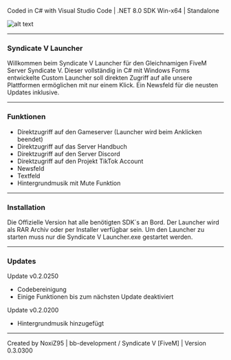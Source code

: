Coded in C# with Visual Studio Code | .NET 8.0 SDK Win-x64 | Standalone

![alt text]([https://r2.fivemanage.com/sCsmI163imrqSgUxWLkCz/images/svl_logo.png](https://r2.fivemanage.com/sCsmI163imrqSgUxWLkCz/images/sv_show.png))

---------------------------------------------------------------------------
### Syndicate V Launcher ###
Willkommen beim Syndicate V Launcher für den Gleichnamigen FiveM Server Syndicate V.
Dieser vollständig in C# mit Windows Forms entwickelte Custom Launcher soll direkten 
Zugriff auf alle unsere Plattformen ermöglichen mit nur einem Klick. Ein Newsfeld für
die neusten Updates inklusive.

---------------------------------------------------------------------------
### Funktionen ###
- Direktzugriff auf den Gameserver (Launcher wird beim Anklicken beendet)
- Direktzugriff auf das Server Handbuch
- Direktzugriff auf den Server Discord
- Direktzugriff auf den Projekt TikTok Account
- Newsfeld
- Textfeld
- Hintergrundmusik mit Mute Funktion
  
---------------------------------------------------------------------------
### Installation ###
Die Offizielle Version hat alle benötigten SDK´s an Bord.
Der Launcher wird als RAR Archiv oder per Installer verfügbar sein.
Um den Launcher zu starten muss nur die Syndicate V Launcher.exe gestartet werden.

---------------------------------------------------------------------------
### Updates ###
Update v0.2.0250
- Codebereinigung
- Einige Funktionen bis zum nächsten Update deaktiviert
  
Update v0.2.0200
- Hintergrundmusik hinzugefügt

---------------------------------------------------------------------------
Created by NoxiZ95 | bb-development / Syndicate V [FiveM] | Version 0.3.0300
